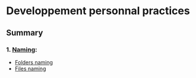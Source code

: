 # Developpement personnal practices

## Summary

### 1. [Naming](#naming):
  * [Folders naming](#folders-naming)
  * [Files naming](#files-naming)

